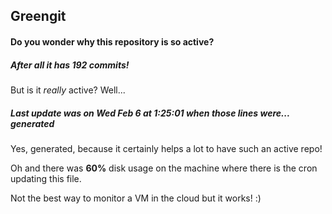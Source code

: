 ## Greengit

#### Do you wonder why this repository is so active?

##### After all it has 192 commits!

But is it *really* active? Well...

##### Last update was on Wed Feb 6 at 1:25:01 when those lines were... generated

Yes, generated, because it certainly helps a lot to have such an active repo!

Oh and there was **60%** disk usage on the machine
where there is the cron updating this file.

Not the best way to monitor a VM in the cloud but it works! :)

